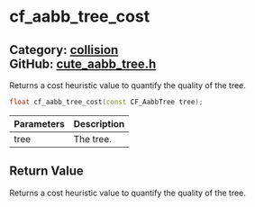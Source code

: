 [](../header.md ':include')

# cf_aabb_tree_cost

Category: [collision](/api_reference?id=collision)  
GitHub: [cute_aabb_tree.h](https://github.com/RandyGaul/cute_framework/blob/master/include/cute_aabb_tree.h)  
---

Returns a cost heuristic value to quantify the quality of the tree.

```cpp
float cf_aabb_tree_cost(const CF_AabbTree tree);
```

Parameters | Description
--- | ---
tree | The tree.

## Return Value

Returns a cost heuristic value to quantify the quality of the tree.

